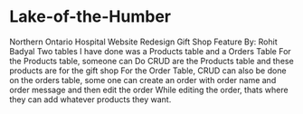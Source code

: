 # Lake-of-the-Humber
Northern Ontario Hospital Website Redesign 
Gift Shop Feature By: Rohit Badyal
Two tables I have done was a Products table and a Orders Table 
For the Products table, someone can Do CRUD are the Products table and these products are for the gift shop
For the Order Table, CRUD can also be done on the orders table, some one can create an order with order name and order message and then edit the order
While editing the order, thats where they can add whatever products they want.
